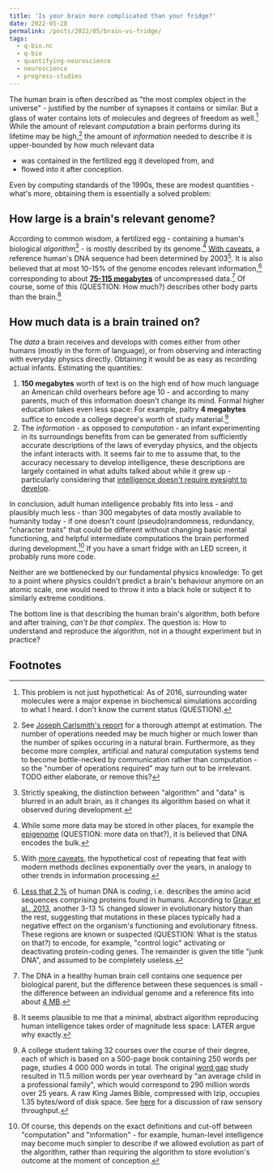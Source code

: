 ```yaml
---
title: 'Is your brain more complicated than your fridge?'
date: 2022-05-28
permalink: /posts/2022/05/brain-vs-fridge/
tags:
  - q-bio.nc
  - q-bio
  - quantifying-neuroscience
  - neuroscience
  - progress-studies
---
```

The human brain is often described as "the most complex object in the universe" - justified by the number of synapses it contains or similar. But a glass of water contains lots of molecules and degrees of freedom as well.[^1] While the amount of relevant _computation_ a brain performs during its lifetime may be high,[^2] the amount of _information_ needed to describe it is upper-bounded by how much relevant data
- was contained in the fertilized egg it developed from, and
- flowed into it after conception.

Even by computing standards of the 1990s, these are modest quantities - what's more, obtaining them is essentially a solved problem:
## How large is a brain's relevant genome?
According to common wisdom, a fertilized egg - containing a human's biological _algorithm_[^3] - is mostly described by its genome.[^4] [With caveats](https://en.wikipedia.org/w/index.php?title=Human_Genome_Project&oldid=1084542142#State_of_completion), a reference human's DNA sequence had been determined by 2003[^9]. It is also believed that at most 10-15% of the genome encodes relevant information,[^5] corresponding to about **[75-115 megabytes](https://en.wikipedia.org/wiki/Human_genome#Information_content)** of uncompressed data.[^6] Of course, some of this (QUESTION: How much?) describes other body parts than the brain.[^7]
## How much data is a brain trained on?
The _data_ a brain receives and develops with comes either from other humans (mostly in the form of language), or from observing and interacting with everyday physics directly. Obtaining it would be as easy as recording actual infants. Estimating the quantities:
1. **150 megabytes** worth of text is on the high end of how much language an American child overhears before age 10 - and according to many parents, much of this information doesn't change its mind. Formal higher education takes even less space: For example, paltry **4 megabytes** suffice to encode a college degree's worth of study material.[^8]
2. The _information_ - as opposed to _computation_ - an infant experimenting in its surroundings benefits from can be generated from sufficiently accurate descriptions of the laws of everyday physics, and the objects the infant interacts with. It seems fair to me to assume that, to the accuracy necessary to develop intelligence, these descriptions are largely contained in what adults talked about while it grew up - particularly considering that [intelligence doesn't require eyesight to develop](https://digital.library.unt.edu/ark:/67531/metadc4318/).

In conclusion, adult human intelligence probably fits into less - and plausibly much less - than 300 megabytes of data mostly available to humanity today - if one doesn't count (pseudo)randomness, redundancy, "character traits" that could be different without changing basic mental functioning, and helpful intermediate computations the brain performed during development.[^10] If you have a smart fridge with an LED screen, it probably runs more code.

Neither are we bottlenecked by our fundamental physics knowledge: To get to a point where physics couldn't predict a brain's behaviour anymore on an atomic scale, one would need to throw it into a black hole or subject it to similarly extreme conditions.

The bottom line is that describing the human brain's algorithm, both before and after training, _can't be that complex_. The question is: How to understand and reproduce the algorithm, not in a thought experiment but in practice?

## Footnotes
[^1]: This problem is not just hypothetical: As of 2016, surrounding water molecules were a major expense in biochemical simulations according to what I heard. I don't know the current status (QUESTION).

[^2]: See [Joseph Carlsmith's report](https://www.openphilanthropy.org/brain-computation-report) for a thorough attempt at estimation. The number of operations needed may be much higher or much lower than the number of spikes occuring in a natural brain. Furthermore, as they become more complex, artificial and natural computation systems tend to become bottle-necked by communication rather than computation - so the "number of operations required" may turn out to be irrelevant. TODO either elaborate, or remove this?

[^3]: Strictly speaking, the distinction between "algorithm" and "data" is blurred in an adult brain, as it changes its algorithm based on what it observed during development.

[^4]: While some more data may be stored in other places, for example the [epigenome](https://en.wikipedia.org/wiki/Epigenome) (QUESTION: more data on that?), it is believed that DNA encodes the bulk.

[^5]: [Less that 2 %](https://en.wikipedia.org/wiki/Non-coding_DNA) of human DNA is _coding_, i.e. describes the amino acid sequences comprising proteins found in humans. According to [Graur et al., 2013](https://academic.oup.com/gbe/article/5/3/578/583411), another 3-13 % changed slower in evolutionary history than the rest, suggesting that mutations in these places typically had a negative effect on the organism's functioning and evolutionary fitness. These regions are known or suspected (QUESTION: What is the status on that?) to encode, for example, "control logic" activating or deactivating protein-coding genes. The remainder is given the title "junk DNA", and assumed to be completely useless.

[^6]: The DNA in a healthy human brain cell contains one sequence per biological parent, but the difference between these sequences is small - the difference between an individual genome and a reference fits into about [4 MB](https://en.wikipedia.org/w/index.php?title=Human_genome&oldid=1085728356#Information_content).

[^7]: It seems plausible to me that a minimal, abstract algorithm reproducing human intelligence takes order of magnitude less space: LATER argue why exactly.

[^8]: A college student taking 32 courses over the course of their degree, each of which is based on a 500-page book containing 250 words per page, studies 4 000 000 words in total. The original [word gap](https://en.wikipedia.org/wiki/Word_gap) study resulted in 11.5 million words per year overheard by "an average child in a professional family", which would correspond to 290 million words over 25 years. A raw King James Bible, compressed with lzip, occupies 1.35 bytes/word of disk space. See [here](https://www.researchgate.net/post/Estimates_of_quantified_human_sensory_system_throughput10) for a discussion of raw sensory throughput.

[^9]: With [more caveats](https://www.genome.gov/sequencingcosts), the hypothetical cost of repeating that feat with modern methods declines exponentially over the years, in analogy to other trends in information processing.

[^10]: Of course, this depends on the exact definitions and cut-off between "computation" and "information" - for example, human-level intelligence may become much simpler to describe if we allowed evolution as part of the algorithm, rather than requiring the algorithm to store evolution's outcome at the moment of conception.
